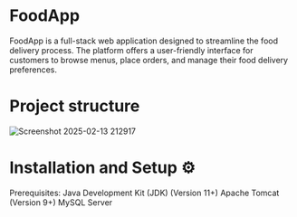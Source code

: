 # FoodApp
FoodApp is a full-stack web application designed to streamline the food delivery process. The platform offers a user-friendly interface for customers to browse menus, place orders, and manage their food delivery preferences.
# Project structure
![Screenshot 2025-02-13 212917](https://github.com/user-attachments/assets/adc72485-7556-44da-b98c-e99c9a020d9e)
# Installation and Setup ⚙️
Prerequisites:
Java Development Kit (JDK) (Version 11+)
Apache Tomcat (Version 9+)
MySQL Server
